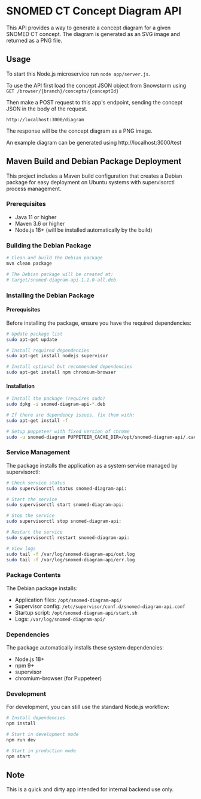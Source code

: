 # SNOMED CT Concept Diagram API
This API provides a way to generate a concept diagram for a given SNOMED CT concept. The diagram is generated as an SVG image and returned as a PNG file. 

## Usage
To start this Node.js microservice run `node app/server.js`.

To use the API first load the concept JSON object from Snowstorm using `GET
/browser/{branch}/concepts/{conceptId}`

Then make a POST request to this app's endpoint, sending the concept JSON in the body of the request. 
```
http://localhost:3000/diagram
```

The response will be the concept diagram as a PNG image.

An example diagram can be generated using http://localhost:3000/test

## Maven Build and Debian Package Deployment

This project includes a Maven build configuration that creates a Debian package for easy deployment on Ubuntu systems with supervisorctl process management.

### Prerequisites

- Java 11 or higher
- Maven 3.6 or higher
- Node.js 18+ (will be installed automatically by the build)

### Building the Debian Package

```bash
# Clean and build the Debian package
mvn clean package

# The Debian package will be created at:
# target/snomed-diagram-api-1.1.0-all.deb
```

### Installing the Debian Package

#### Prerequisites
Before installing the package, ensure you have the required dependencies:

```bash
# Update package list
sudo apt-get update

# Install required dependencies
sudo apt-get install nodejs supervisor

# Install optional but recommended dependencies
sudo apt-get install npm chromium-browser
```

#### Installation
```bash
# Install the package (requires sudo)
sudo dpkg -i snomed-diagram-api-*.deb

# If there are dependency issues, fix them with:
sudo apt-get install -f

# Setup puppeteer with fixed version of chrome
sudo -u snomed-diagram PUPPETEER_CACHE_DIR=/opt/snomed-diagram-api/.cache/puppeteer npx puppeteer browsers install chrome@134.0.6998.35

```

### Service Management

The package installs the application as a system service managed by supervisorctl:

```bash
# Check service status
sudo supervisorctl status snomed-diagram-api:

# Start the service
sudo supervisorctl start snomed-diagram-api:

# Stop the service
sudo supervisorctl stop snomed-diagram-api:

# Restart the service
sudo supervisorctl restart snomed-diagram-api:

# View logs
sudo tail -f /var/log/snomed-diagram-api/out.log
sudo tail -f /var/log/snomed-diagram-api/err.log
```



### Package Contents

The Debian package installs:

- Application files: `/opt/snomed-diagram-api/`
- Supervisor config: `/etc/supervisor/conf.d/snomed-diagram-api.conf`
- Startup script: `/opt/snomed-diagram-api/start.sh`
- Logs: `/var/log/snomed-diagram-api/`

### Dependencies

The package automatically installs these system dependencies:
- Node.js 18+
- npm 9+
- supervisor
- chromium-browser (for Puppeteer)

### Development

For development, you can still use the standard Node.js workflow:

```bash
# Install dependencies
npm install

# Start in development mode
npm run dev

# Start in production mode
npm start
```

## Note
This is a quick and dirty app intended for internal backend use only.
